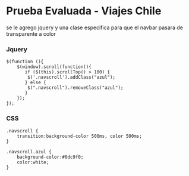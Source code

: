# Prueba Evaluada - Viajes Chile

se le agrego jquery y una clase especifica para que el navbar pasara de transparente a color

### Jquery
```
$(function (){
    $(window).scroll(function(){
       if ($(this).scrollTop() > 100) {
        $('.navscroll').addClass("azul");
       } else {
        $(".navscroll").removeClass("azul");
       }
    });
});
```

### CSS
```
.navscroll {
    transition:background-color 500ms, color 500ms;
}

.navscroll.azul {
    background-color:#0dc9f0;
    color:white;
}
```
